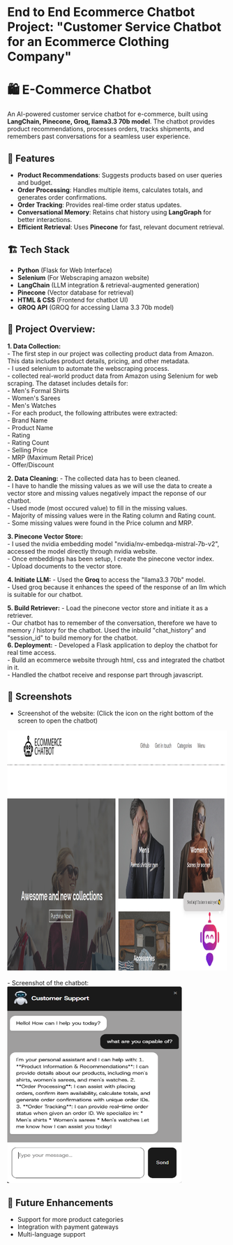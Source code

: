 # End to End Ecommerce Chatbot Project: "Customer Service Chatbot for an Ecommerce Clothing Company"

# 🛍️ E-Commerce Chatbot

An AI-powered customer service chatbot for e-commerce, built using **LangChain, Pinecone, Groq, llama3.3 70b model**. The chatbot provides product recommendations, processes orders, tracks shipments, and remembers past conversations for a seamless user experience.


## 🚀 Features
- **Product Recommendations**: Suggests products based on user queries and budget.
- **Order Processing**: Handles multiple items, calculates totals, and generates order confirmations.
- **Order Tracking**: Provides real-time order status updates.
- **Conversational Memory**: Retains chat history using **LangGraph** for better interactions.
- **Efficient Retrieval**: Uses **Pinecone** for fast, relevant document retrieval.


## 🏗️ Tech Stack
- **Python** (Flask for Web Interface)
- **Selenium** (For Webscraping amazon website)
- **LangChain** (LLM integration & retrieval-augmented generation)
- **Pinecone** (Vector database for retrieval)
- **HTML & CSS** (Frontend for chatbot UI)
- **GROQ API** (GROQ for accessing Llama 3.3 70b model) 


## :bricks: Project Overview:  
**1. Data Collection:**    
    - The first step in our project was collecting product data from Amazon. This data includes product details, pricing, and other metadata.     
    - I used selenium to automate the webscraping process.    
    - collected real-world product data from Amazon using Selenium for web scraping. The dataset includes details for:    
          - Men's Formal Shirts    
          - Women's Sarees    
          - Men's Watches    
    - For each product, the following attributes were extracted:  
          - Brand Name  
          - Product Name  
          - Rating  
          - Rating Count  
          - Selling Price  
          - MRP (Maximum Retail Price)  
          - Offer/Discount  

**2. Data Cleaning:**
    - The collected data has to been cleaned.  
    - I have to handle the missing values as we will use the data to create a vector store and missing values negatively impact the reponse of our chatbot.  
    - Used mode (most occured value) to fill in the missing values.  
    - Majority of missing values were in the Rating column and Rating count.  
    - Some missing values were found in the Price column and MRP.  
  
**3. Pinecone Vector Store:**  
    - I used the nvidia embedding model "nvidia/nv-embedqa-mistral-7b-v2", accessed the model directly through nvidia website.  
    - Once embeddings has been setup, I create the pinecone vector index.   
    - Upload documents to the vector store.        

**4. Initiate LLM:** 
    - Used the **Groq** to access the "llama3.3 70b" model.  
    - Used groq because it enhances the speed of the response of an llm which is suitable for our chatbot.   
      
**5. Build Retriever:**
      - Load the pinecone vector store and initiate it as a retriever.  
      -  Our chatbot has to remember of the conversation, therefore we have to memory / history for the chatbot. Used the inbuild "chat_history" and "session_id" to build memory for the chatbot.  
**6. Deployment:**
      - Developed a Flask application to deploy the chatbot for real time access.   
      - Build an ecommerce website through html, css and integrated the chatbot in it.   
      - Handled the chatbot receive and response part through javascript.   


## 📸 Screenshots  
- Screenshot of the website:  (Click the icon on the right bottom of the screen to open the chatbot)   
<img src="readme_images/screenshot_1.PNG" width="950" height="550">     
<br><br>  
- Screenshot of the chatbot:    
<img src="readme_images/screenshot_2.PNG" width="400" height="450">    

## 🎯 Future Enhancements
- Support for more product categories
- Integration with payment gateways
- Multi-language support




